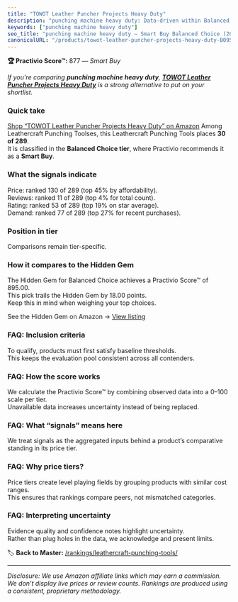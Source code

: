 ```yaml
---
title: "TOWOT Leather Puncher Projects Heavy Duty"
description: "punching machine heavy duty: Data-driven within Balanced Choice ranking using the Practivio Score™. Positioned by quality, value, demand, findability, momentum."
keywords: ["punching machine heavy duty"]
seo_title: "punching machine heavy duty — Smart Buy Balanced Choice (2025)"
canonicalURL: "/products/towot-leather-puncher-projects-heavy-duty-B0953VW517/"
---
```


**🏆 Practivio Score™:** 877 — _Smart Buy_


*If you're comparing **punching machine heavy duty**, **[TOWOT Leather Puncher Projects Heavy Duty](https://www.amazon.com/dp/B0953VW517?tag=practivio-20)** is a strong alternative to put on your shortlist.*
### Quick take
[Shop “TOWOT Leather Puncher Projects Heavy Duty” on Amazon](https://www.amazon.com/dp/B0953VW517?tag=practivio-20)
Among Leathercraft Punching Toolses, this Leathercraft Punching Tools places **30 of 289**.  
It is classified in the **Balanced Choice tier**, where Practivio recommends it as a **Smart Buy**.

### What the signals indicate
Price: ranked 130 of 289 (top 45% by affordability).  
Reviews: ranked 11 of 289 (top 4% for total count).  
Rating: ranked 53 of 289 (top 19% on star average).  
Demand: ranked 77 of 289 (top 27% for recent purchases).

### Position in tier
Comparisons remain tier-specific.

### How it compares to the Hidden Gem
The Hidden Gem for Balanced Choice achieves a Practivio Score™ of 895.00.  
This pick trails the Hidden Gem by 18.00 points.  
Keep this in mind when weighing your top choices.  

See the Hidden Gem on Amazon → [View listing](https://www.amazon.com/dp/B00004T7WS?tag=practivio-20)

### FAQ: Inclusion criteria
To qualify, products must first satisfy baseline thresholds.  
This keeps the evaluation pool consistent across all contenders.

### FAQ: How the score works
We calculate the Practivio Score™ by combining observed data into a 0–100 scale per tier.  
Unavailable data increases uncertainty instead of being replaced.

### FAQ: What “signals” means here
We treat signals as the aggregated inputs behind a product’s comparative standing in its price tier.

### FAQ: Why price tiers?
Price tiers create level playing fields by grouping products with similar cost ranges.  
This ensures that rankings compare peers, not mismatched categories.

### FAQ: Interpreting uncertainty
Evidence quality and confidence notes highlight uncertainty.  
Rather than plug holes in the data, we acknowledge and present limits.


🏷️ **Back to Master:** [/rankings/leathercraft-punching-tools/](/rankings/leathercraft-punching-tools/)

---
_Disclosure: We use Amazon affiliate links which may earn a commission. We don’t display live prices or review counts. Rankings are produced using a consistent, proprietary methodology._
